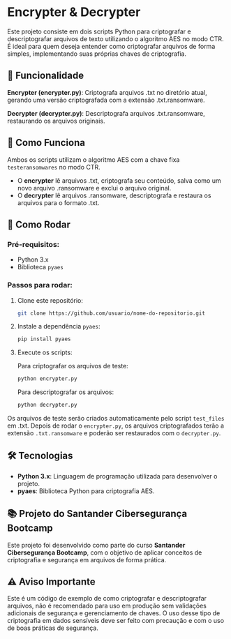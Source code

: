 # Encrypter & Decrypter

Este projeto consiste em dois scripts Python para criptografar e descriptografar arquivos de texto utilizando o algoritmo AES no modo CTR. É ideal para quem deseja entender como criptografar arquivos de forma simples, implementando suas próprias chaves de criptografia.

## 🚀 Funcionalidade

**Encrypter (encrypter.py)**: Criptografa arquivos .txt no diretório atual, gerando uma versão criptografada com a extensão .txt.ransomware.

**Decrypter (decrypter.py)**: Descriptografa arquivos .txt.ransomware, restaurando os arquivos originais.

## 🔐 Como Funciona

Ambos os scripts utilizam o algoritmo AES com a chave fixa `testeransomwares` no modo CTR.

- O **encrypter** lê arquivos .txt, criptografa seu conteúdo, salva como um novo arquivo .ransomware e exclui o arquivo original.
- O **decrypter** lê arquivos .ransomware, descriptografa e restaura os arquivos para o formato .txt.

## 🚀 Como Rodar

### Pré-requisitos:
- Python 3.x
- Biblioteca `pyaes`

### Passos para rodar:

1. Clone este repositório:

    ```bash
    git clone https://github.com/usuario/nome-do-repositorio.git
    ```

2. Instale a dependência `pyaes`:

    ```bash
    pip install pyaes
    ```

3. Execute os scripts:

    Para criptografar os arquivos de teste:

    ```bash
    python encrypter.py
    ```

    Para descriptografar os arquivos:

    ```bash
    python decrypter.py
    ```

Os arquivos de teste serão criados automaticamente pelo script `test_files` em .txt. Depois de rodar o `encrypter.py`, os arquivos criptografados terão a extensão `.txt.ransomware` e poderão ser restaurados com o `decrypter.py`.

## 🛠️ Tecnologias

- **Python 3.x**: Linguagem de programação utilizada para desenvolver o projeto.
- **pyaes**: Biblioteca Python para criptografia AES.

## 📚 Projeto do Santander Cibersegurança Bootcamp

Este projeto foi desenvolvido como parte do curso **Santander Cibersegurança Bootcamp**, com o objetivo de aplicar conceitos de criptografia e segurança em arquivos de forma prática.

## ⚠️ Aviso Importante

Este é um código de exemplo de como criptografar e descriptografar arquivos, não é recomendado para uso em produção sem validações adicionais de segurança e gerenciamento de chaves. O uso desse tipo de criptografia em dados sensíveis deve ser feito com precaução e com o uso de boas práticas de segurança.

